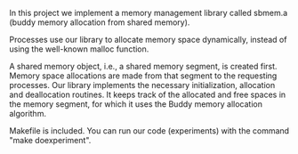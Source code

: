 In this project we implement a memory management library called sbmem.a (buddy memory allocation from shared memory). 

Processes use our library to allocate memory space dynamically, instead of using the well-known malloc function.

A shared memory object, i.e., a shared memory segment, is created first. Memory space allocations are made from that segment to the requesting processes. Our library implements the necessary initialization, allocation and deallocation routines. It keeps track of the allocated and free spaces in the memory segment, for which it uses the Buddy memory allocation algorithm.

Makefile is included. You can run our code (experiments) with the command "make doexperiment".
